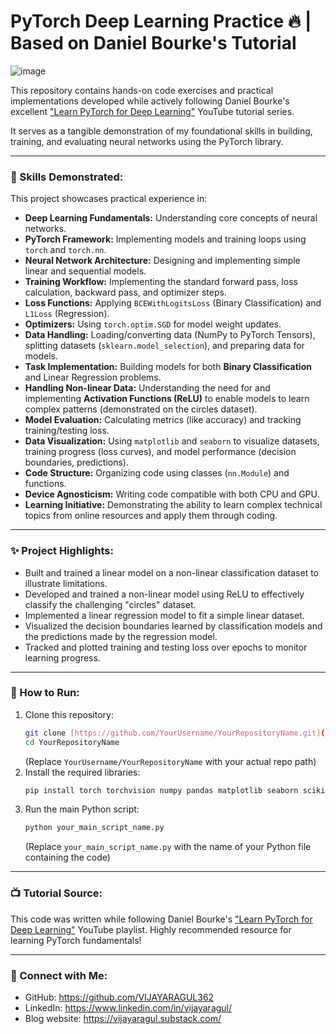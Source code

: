 # PyTorch Deep Learning Practice 🔥 | Based on Daniel Bourke's Tutorial

![image](https://github.com/user-attachments/assets/84871383-2514-4c5f-9be7-f704dbb439c2)

This repository contains hands-on code exercises and practical implementations developed while actively following Daniel Bourke's excellent ["Learn PyTorch for Deep Learning"](https://www.youtube.com/playlist?list=PLxhpLp5vsX2CmK1lbC_5qvj1SjW5B2vjX) YouTube tutorial series.

It serves as a tangible demonstration of my foundational skills in building, training, and evaluating neural networks using the PyTorch library.

---

### 🧠 Skills Demonstrated:

This project showcases practical experience in:

* **Deep Learning Fundamentals:** Understanding core concepts of neural networks.
* **PyTorch Framework:** Implementing models and training loops using `torch` and `torch.nn`.
* **Neural Network Architecture:** Designing and implementing simple linear and sequential models.
* **Training Workflow:** Implementing the standard forward pass, loss calculation, backward pass, and optimizer steps.
* **Loss Functions:** Applying `BCEWithLogitsLoss` (Binary Classification) and `L1Loss` (Regression).
* **Optimizers:** Using `torch.optim.SGD` for model weight updates.
* **Data Handling:** Loading/converting data (NumPy to PyTorch Tensors), splitting datasets (`sklearn.model_selection`), and preparing data for models.
* **Task Implementation:** Building models for both **Binary Classification** and Linear Regression problems.
* **Handling Non-linear Data:** Understanding the need for and implementing **Activation Functions (ReLU)** to enable models to learn complex patterns (demonstrated on the circles dataset).
* **Model Evaluation:** Calculating metrics (like accuracy) and tracking training/testing loss.
* **Data Visualization:** Using `matplotlib` and `seaborn` to visualize datasets, training progress (loss curves), and model performance (decision boundaries, predictions).
* **Code Structure:** Organizing code using classes (`nn.Module`) and functions.
* **Device Agnosticism:** Writing code compatible with both CPU and GPU.
* **Learning Initiative:** Demonstrating the ability to learn complex technical topics from online resources and apply them through coding.

---

### ✨ Project Highlights:

* Built and trained a linear model on a non-linear classification dataset to illustrate limitations.
* Developed and trained a non-linear model using ReLU to effectively classify the challenging "circles" dataset.
* Implemented a linear regression model to fit a simple linear dataset.
* Visualized the decision boundaries learned by classification models and the predictions made by the regression model.
* Tracked and plotted training and testing loss over epochs to monitor learning progress.

---

### 🚀 How to Run:

1.  Clone this repository:
    ```bash
    git clone [https://github.com/YourUsername/YourRepositoryName.git](https://github.com/YourUsername/YourRepositoryName.git)
    cd YourRepositoryName
    ```
    (Replace `YourUsername/YourRepositoryName` with your actual repo path)
2.  Install the required libraries:
    ```bash
    pip install torch torchvision numpy pandas matplotlib seaborn scikit-learn requests
    ```
3.  Run the main Python script:
    ```bash
    python your_main_script_name.py
    ```
    (Replace `your_main_script_name.py` with the name of your Python file containing the code)

---

### 📺 Tutorial Source:

This code was written while following Daniel Bourke's ["Learn PyTorch for Deep Learning"](https://www.youtube.com/watch?v=Z_ikDlimN6A&t=43836s) YouTube playlist. Highly recommended resource for learning PyTorch fundamentals!

---

### 👋 Connect with Me:

* GitHub: https://github.com/VIJAYARAGUL362
* LinkedIn: https://www.linkedin.com/in/vijayaragul/
* Blog website: https://vijayaragul.substack.com/
